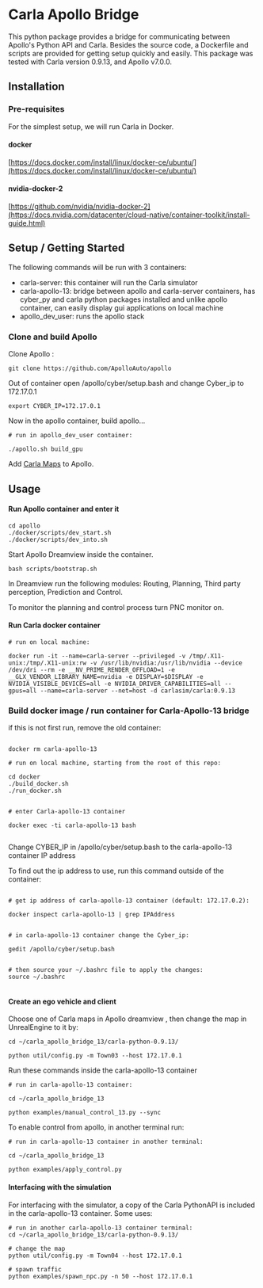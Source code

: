 # Carla Apollo Bridge

This python package provides a bridge for communicating between Apollo's Python API and Carla.  Besides the source code, a Dockerfile and scripts are provided for getting setup quickly and easily.  This package was tested with Carla version 0.9.13, and Apollo v7.0.0.


## Installation

### Pre-requisites

For the simplest setup, we will run Carla in Docker. 

#### docker

[https://docs.docker.com/install/linux/docker-ce/ubuntu/](https://docs.docker.com/install/linux/docker-ce/ubuntu/)

#### nvidia-docker-2

[https://github.com/nvidia/nvidia-docker-2](https://docs.nvidia.com/datacenter/cloud-native/container-toolkit/install-guide.html)

## Setup / Getting Started

The following commands will be run with 3 containers:

- carla-server: this container will run the Carla simulator
- carla-apollo-13: bridge between apollo and carla-server containers, has cyber_py and carla python packages installed and unlike apollo container, can easily display gui applications on local machine
- apollo_dev_user: runs the apollo stack


### Clone and build Apollo

Clone Apollo : 

```
git clone https://github.com/ApolloAuto/apollo

```

Out of container open /apollo/cyber/setup.bash and change Cyber_ip to 172.17.0.1

```
export CYBER_IP=172.17.0.1

```

Now in the apollo container, build apollo...
```
# run in apollo_dev_user container:

./apollo.sh build_gpu
```

Add [Carla Maps](https://gitlab.com/sdbcs-nio3/itl_mipt/planning/self-driving-car/carla_maps) to Apollo.



## Usage

#### Run Apollo container and enter it

```
cd apollo
./docker/scripts/dev_start.sh
./docker/scripts/dev_into.sh

```

Start Apollo Dreamview inside the container. 

```
bash scripts/bootstrap.sh

```

In Dreamview run the following modules: Routing, Planning, Third party perception, Prediction and Control.

To monitor the planning and control process turn PNC monitor on.

#### Run Carla docker container 

```
# run on local machine:

docker run -it --name=carla-server --privileged -v /tmp/.X11-unix:/tmp/.X11-unix:rw -v /usr/lib/nvidia:/usr/lib/nvidia --device /dev/dri --rm -e __NV_PRIME_RENDER_OFFLOAD=1 -e __GLX_VENDOR_LIBRARY_NAME=nvidia -e DISPLAY=$DISPLAY -e NVIDIA_VISIBLE_DEVICES=all -e NVIDIA_DRIVER_CAPABILITIES=all --gpus=all --name=carla-server --net=host -d carlasim/carla:0.9.13
```


### Build docker image / run container for Carla-Apollo-13 bridge

if this is not first run, remove the old container:
```

docker rm carla-apollo-13

```

```
# run on local machine, starting from the root of this repo:

cd docker
./build_docker.sh
./run_docker.sh


# enter Carla-apollo-13 container

docker exec -ti carla-apollo-13 bash


```

Change CYBER_IP in /apollo/cyber/setup.bash to the carla-apollo-13 container IP address

To find out the ip address to use, run this command outside of the container:

```

# get ip address of carla-apollo-13 container (default: 172.17.0.2):

docker inspect carla-apollo-13 | grep IPAddress


# in carla-apollo-13 container change the Cyber_ip:

gedit /apollo/cyber/setup.bash


# then source your ~/.bashrc file to apply the changes:
source ~/.bashrc


```


#### Create an ego vehicle and client

Choose one of Carla maps in Apollo dreamview , then change the map in UnrealEngine to it by:

```
cd ~/carla_apollo_bridge_13/carla-python-0.9.13/

python util/config.py -m Town03 --host 172.17.0.1

```

Run these commands inside the carla-apollo-13 container

```
# run in carla-apollo-13 container:

cd ~/carla_apollo_bridge_13

python examples/manual_control_13.py --sync

```

To enable control from apollo, in another terminal run:

```
# run in carla-apollo-13 container in another terminal:

cd ~/carla_apollo_bridge_13

python examples/apply_control.py

```

#### Interfacing with the simulation

For interfacing with the simulator, a copy of the Carla PythonAPI is included in the carla-apollo-13 container.  Some uses:

```
# run in another carla-apollo-13 container terminal:
cd ~/carla_apollo_bridge_13/carla-python-0.9.13/

# change the map
python util/config.py -m Town04 --host 172.17.0.1

# spawn traffic
python examples/spawn_npc.py -n 50 --host 172.17.0.1

```

